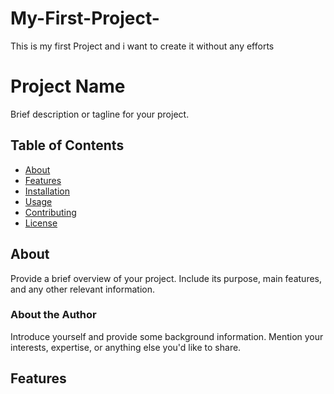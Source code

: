 # My-First-Project-
This is my first Project and i want to create it without any efforts
# Project Name
Brief description or tagline for your project.
## Table of Contents
- [About](#about)
- [Features](#features)
- [Installation](#installation)
- [Usage](#usage)
- [Contributing](#contributing)
- [License](#license)
## About
Provide a brief overview of your project. Include its purpose, main features, and any other relevant information.
### About the Author
Introduce yourself and provide some background information. Mention your interests, expertise, or anything else you'd like to share.
## Features
